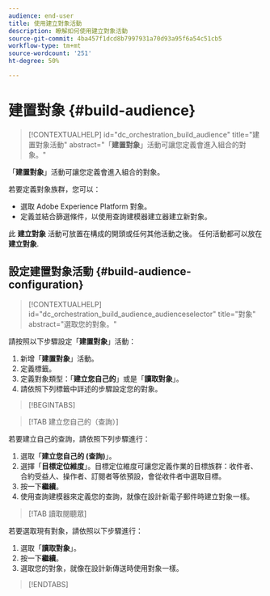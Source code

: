```yaml
---
audience: end-user
title: 使用建立對象活動
description: 瞭解如何使用建立對象活動
source-git-commit: 4ba457f1dcd8b7997931a70d93a95f6a54c51cb5
workflow-type: tm+mt
source-wordcount: '251'
ht-degree: 50%

---
```



# 建置對象 {#build-audience}

>[!CONTEXTUALHELP]
>id="dc_orchestration_build_audience"
>title="建置對象活動"
>abstract="「**建置對象**」活動可讓您定義會進入組合的對象。"

「**建置對象**」活動可讓您定義會進入組合的對象。

若要定義對象族群，您可以：

<!--* Select an existing audience, created as a list in the client console.-->
* 選取 Adobe Experience Platform 對象。
* 定義並結合篩選條件，以使用查詢建模器建立器建立新對象。

此 **建立對象** 活動可放置在構成的開頭或任何其他活動之後。 任何活動都可以放在 **建立對象**.

## 設定建置對象活動 {#build-audience-configuration}

>[!CONTEXTUALHELP]
>id="dc_orchestration_build_audience_audienceselector"
>title="對象"
>abstract="選取您的對象。"

請按照以下步驟設定「**建置對象**」活動：

1. 新增「**建置對象**」活動。
1. 定義標籤。
1. 定義對象類型：「**建立您自己的**」或是「**讀取對象**」。
1. 請依照下列標籤中詳述的步驟設定您的對象。

>[!BEGINTABS]

>[!TAB 建立您自己的（查詢）]

若要建立自己的查詢，請依照下列步驟進行：

1. 選取「**建立您自己的 (查詢)**」。
1. 選擇「**目標定位維度**」。目標定位維度可讓您定義作業的目標族群：收件者、合約受益人、操作者、訂閱者等依預設，會從收件者中選取目標。<!-- [Learn more about targeting dimensions](../../audience/about-recipients.md#targeting-dimensions)-->
1. 按一下&#x200B;**繼續**。
1. 使用查詢建模器來定義您的查詢，就像在設計新電子郵件時建立對象一樣。 <!--[Learn how to work with the query modeler](../../query/query-modeler-overview.md)-->

>[!TAB 讀取閱聽眾]

若要選取現有對象，請依照以下步驟進行：

1. 選取「**讀取對象**」。
1. 按一下&#x200B;**繼續**。
1. 選取您的對象，就像在設計新傳送時使用對象一樣。 <!--Refer to this [section](../../audience/add-audience.md).-->

>[!ENDTABS]

<!--
## Examples{#build-audience-examples}

Here is an example of a workflow with two **Build audience** activities. The first one targets the poker players audience, followed by an email delivery. The second one targets the VIP clients audience, followed by an SMS delivery.

![](../assets/workflow-audience-example.png)
-->

